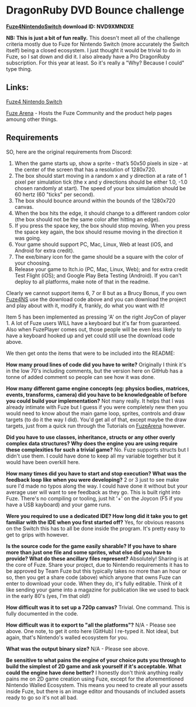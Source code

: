 DragonRuby DVD Bounce challenge
===

**[Fuze4NintendoSwitch](https://www.nintendo.co.uk/Games/Nintendo-Switch-download-software/FUZE4-Nintendo-Switch-1626336.html) download ID: NVD9XMNDXE**

**NB: This is just a bit of fun really.** This doesn't meet all of the challenge criteria mostly due to Fuze for Nintendo Switch (more accurately the Switch itself) being a closed ecosystem. I just thought it would be trivial to do in Fuze, so I sat down and did it. I also already have a Pro DragonRuby subscription. For this year at least. So it's really a "Why? Because I could" type thing.

Links:
-
[Fuze4 Nintendo Switch](https://www.nintendo.co.uk/Games/Nintendo-Switch-download-software/FUZE4-Nintendo-Switch-1626336.html)

[Fuze Arena](https://fuzearena.com) - Hosts the Fuze Community and the product help pages amoung other things.

Requirements
---

SO, here are the original requirements from Discord:

1. When the game starts up, show a sprite - that’s 50x50 pixels in size - at the center of the screen that has a resolution of 1280x720.
2. The box should start moving in a random x and y direction at a rate of 1 pixel per simulation tick (the x and y directions should be either 1.0, -1.0 chosen randomly at start). The speed of your box simulation should be 60 hertz (60 "ticks" per second).
3. The box should bounce around within the bounds of the 1280x720 canvas.
4. When the box hits the edge, it should change to a different random color (the box should not be the same color after hitting an edge).
5. If you press the space key, the box should stop moving. When you press the space key again, the box should resume moving in the direction it was going.
6. Your game should support PC, Mac, Linux, Web at least (iOS, and Android for extra credit).
7. The exe/binary icon for the game should be a square with the color of your choosing.
8. Release your game to Itch.io (PC, Mac, Linux, Web); and for extra credit Test Flight (iOS); and Google Play Beta Testing (Android). If you can't deploy to all platforms, make note of that in the readme.

Clearly we cannot support items 6, 7 or 8 but as a Brucy Bonus, if you own [Fuze4NS](https://www.nintendo.co.uk/Games/Nintendo-Switch-download-software/FUZE4-Nintendo-Switch-1626336.html) use the download code above and you can download the project and play about with it, modify it, frankly, do what you want with it!

Item 5 has been implemented as pressing 'A' on the right JoyCon of player 1. A lot of Fuze users WILL have a keyboard but it's far from guaranteed. Also when FuzePlayer comes out, those people will be even less likely to have a keyboard hooked up and yet could still use the download code above.

We then get onto the items that were to be included into the README:

**How many proud lines of code did you have to write?**
Originally I think it's in the low 70's including comments, but the version here on GitHub has a tonne of added comment so people can see how it was done.

**How many different game engine concepts (eg: physics bodies, matrices, events, transforms, camera) did you have to be knowledgeable of before you could build your implementation?**
Not many really. It helps that I was already intimate with Fuze but I guess if you were completely new then you would need to know about the main game loop, sprites, controls and draw targets (to do it the way I did). You'd get all of that, except maybe the draw targets, just from a quick run through the Tutorials on [FuzeArena](https://fuzearena.com) however.

**Did you have to use classes, inheritance, structs or any other overly complex data structures? Why does the engine you are using require these complexities for such a trivial game?**
No. Fuze supports structs but I didn't use them. I could have done to keep all my variable together but it would have been overkill here.

**How many times did you have to start and stop execution? What was the feedback loop like when you were developing?**
2 or 3 just to see make sure I'd made no typos along the way. I could have done it without but your average user will want to see feedback as they go. This is built right into Fuze. There's no compiling or tooling, just hit '+' on the Joycon (F5 if you have a USB kayboard) and your game runs.

**Were you required to use a dedicated IDE? How long did it take you to get familiar with the IDE when you first started off?**
Yes, for obvious reasons on the Switch this has to all be done inside the program. It's pretty easy to get to grips with however.

**Is the source code for the game easily sharable? If you have to share more than just one file and some sprites, what else did you have to provide? What do these ancillary files represent?**
Absolutely! Sharing is at the core of Fuze. Share your project, due to Nintendo requirements it has to be approved by Team Fuze but this typically takes no more than an hour or so, then you get a share code (above) which anyone that owns Fuze can enter to download your code. When they do, it's fully editable. Think of it like sending your game into a magazine for publication like we used to back in the early 80's (yes, I'm that old!)

**How difficult was it to set up a 720p canvas?**
Trivial. One command. This is fully documented in the code.

**How difficult was it to export to "all the platforms"?**
N/A - Please see above. One note, to get it onto here (GitHub) I re-typed it. Not ideal, but again, that's Nintendo's walled ecosystem for you.

**What was the output binary size?**
N/A - Please see above.

**Be sensitive to what pains the engine of your choice puts you through to build the simplest of 2D game and ask yourself if it's acceptable. What could the engine have done better?**
I honestly don't think anything really pains me on 2D game creation using Fuze, except for the aforementioned Nintendo Walled Ecosystem. This means you need to create all your assets inside Fuze, but there is an image editor and thousands of included assets ready to go so it's not all bad.
